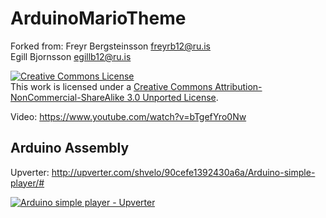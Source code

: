 ArduinoMarioTheme
=================

Forked from:
 Freyr Bergsteinsson <freyrb12@ru.is>  
 Egill Bjornsson <egillb12@ru.is>

<a rel="license" href="http://creativecommons.org/licenses/by-nc-sa/3.0/deed.en_US"><img alt="Creative Commons License" style="border-width:0" src="http://i.creativecommons.org/l/by-nc-sa/3.0/88x31.png" /></a><br />This work is licensed under a <a rel="license" href="http://creativecommons.org/licenses/by-nc-sa/3.0/deed.en_US">Creative Commons Attribution-NonCommercial-ShareAlike 3.0 Unported License</a>.


Video: https://www.youtube.com/watch?v=bTgefYro0Nw


Arduino Assembly
----------------

Upverter: http://upverter.com/shvelo/90cefe1392430a6a/Arduino-simple-player/#

[![Arduino simple player - Upverter](http://upverter.com/shvelo/90cefe1392430a6a/Arduino-simple-player/embed_img/13636079738735/)](http://upverter.com/shvelo/90cefe1392430a6a/Arduino-simple-player/#/)

